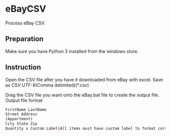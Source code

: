 # eBayCSV

Process eBay CSV.

## Preparation 

Make sure you have Python 3 installed from the windows store.

## Instruction

Open the CSV file after you have it downloaded from eBay with excel.
Save as CSV UTF-8(Comma delimited)(*.csv)

Drag the CSV file you want onto the eBay.bat file to create the output file.
Output file format:
```sh
FirstName LastName
Street Address
(Appartment)
City State Zip
Quantity x Custom Label(All items must have custom label to format correctly)
```
